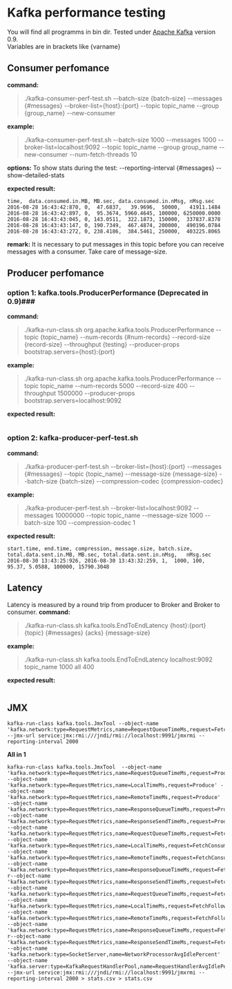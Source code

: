 # Kafka performance testing #

You will find all programms in bin dir. Tested under [Apache Kafka](https://kafka.apache.org/) version 0.9. <br>
Variables are in brackets like {varname}


## Consumer perfomance ##

**command:**

>./kafka-consumer-perf-test.sh --batch-size {batch-size} --messages {#messages} --broker-list={host}:{port} --topic topic_name --group {group_name} --new-consumer


**example:**

>./kafka-consumer-perf-test.sh --batch-size 1000 --messages 1000 --broker-list=localhost:9092 --topic topic_name --group group_name --new-consumer --num-fetch-threads 10

**options:**
To show stats during the test: --reporting-interval {#messages} --show-detailed-stats

**expected result:**
```
time,  data.consumed.in.MB, MB.sec, data.consumed.in.nMsg, nMsg.sec
2016-08-28 16:43:42:870, 0,  47.6837,   39.9696,  50000,   41911.1484
2016-08-28 16:43:42:897, 0,  95.3674, 5960.4645, 100000, 6250000.0000
2016-08-28 16:43:43:045, 0, 143.0511,  322.1873, 150000,  337837.8378
2016-08-28 16:43:43:147, 0, 190.7349,  467.4874, 200000,  490196.0784
2016-08-28 16:43:43:272, 0, 238.4186,  384.5461, 250000,  403225.8065
```
**remark:** It is necessary to put messages in this topic before you can receive messages with a consumer. Take care of message-size.

## Producer perfomance ##

### option 1: kafka.tools.ProducerPerformance (Deprecated in 0.9)###

**command:**

>./kafka-run-class.sh org.apache.kafka.tools.ProducerPerformance --topic {topic_name} --num-records  {#num-records} --record-size {record-size} --throughput {testing} --producer-props bootstrap.servers={host}:{port}


**example:**

>./kafka-run-class.sh org.apache.kafka.tools.ProducerPerformance --topic topic_name --num-records  5000 --record-size  400 --throughput 1500000 --producer-props bootstrap.servers=localhost:9092

**expected result:**
```

```

### option 2: kafka-producer-perf-test.sh ###

**command:**
>./kafka-producer-perf-test.sh --broker-list={host}:{port} --messages {#messages} --topic {topic_name}
 --message-size {message-size} --batch-size {batch-size} --compression-codec {compression-codec}

**example:**
>./kafka-producer-perf-test.sh --broker-list=localhost:9092 --messages 10000000 --topic topic_name --message-size 1000 --batch-size 100 --compression-codec 1

**expected result:**
```
start.time, end.time, compression, message.size, batch.size, total.data.sent.in.MB, MB.sec, total.data.sent.in.nMsg,   nMsg.sec
2016-08-30 13:43:25:926, 2016-08-30 13:43:32:259, 1,  1000, 100, 95.37, 5.0588, 100000, 15790.3048
```


## Latency ##
Latency is measured by a round trip from producer to Broker and Broker to consumer.
**command:**
>./kafka-run-class.sh kafka.tools.EndToEndLatency {host}:{port} {topic} {#messages} {acks} {message-size}

**example:**
>./kafka-run-class.sh kafka.tools.EndToEndLatency localhost:9092 topic_name 1000 all 400

**expected result:**
```

```

## JMX ##


```
kafka-run-class kafka.tools.JmxTool --object-name 'kafka.network:type=RequestMetrics,name=RequestQueueTimeMs,request=Fetch' --jmx-url service:jmx:rmi:///jndi/rmi://localhost:9991/jmxrmi --reporting-interval 2000
```

**All in 1**

```
kafka-run-class kafka.tools.JmxTool  --object-name 'kafka.network:type=RequestMetrics,name=RequestQueueTimeMs,request=Produce' --object-name 'kafka.network:type=RequestMetrics,name=LocalTimeMs,request=Produce' --object-name 'kafka.network:type=RequestMetrics,name=RemoteTimeMs,request=Produce' --object-name 'kafka.network:type=RequestMetrics,name=ResponseQueueTimeMs,request=Produce' --object-name 'kafka.network:type=RequestMetrics,name=ResponseSendTimeMs,request=Produce' --object-name 'kafka.network:type=RequestMetrics,name=RequestQueueTimeMs,request=FetchConsumer' --object-name 'kafka.network:type=RequestMetrics,name=LocalTimeMs,request=FetchConsumer' --object-name 'kafka.network:type=RequestMetrics,name=RemoteTimeMs,request=FetchConsumer' --object-name 'kafka.network:type=RequestMetrics,name=ResponseQueueTimeMs,request=FetchConsume' r--object-name 'kafka.network:type=RequestMetrics,name=ResponseSendTimeMs,request=FetchConsumer' --object-name 'kafka.network:type=RequestMetrics,name=RequestQueueTimeMs,request=FetchFollower' --object-name 'kafka.network:type=RequestMetrics,name=LocalTimeMs,request=FetchFollower' --object-name 'kafka.network:type=RequestMetrics,name=RemoteTimeMs,request=FetchFollower' --object-name 'kafka.network:type=RequestMetrics,name=ResponseQueueTimeMs,request=FetchFollowe' r--object-name 'kafka.network:type=RequestMetrics,name=ResponseSendTimeMs,request=FetchFollower' --object-name 'kafka.network:type=SocketServer,name=NetworkProcessorAvgIdlePercent' --object-name 'kafka.server:type=KafkaRequestHandlerPool,name=RequestHandlerAvgIdlePercent'  --jmx-url service:jmx:rmi:///jndi/rmi://localhost:9991/jmxrmi --reporting-interval 2000 > stats.csv > stats.csv
```
